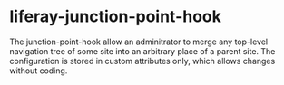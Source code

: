 liferay-junction-point-hook
===========================

The junction-point-hook allow an adminitrator to merge any top-level navigation tree of some site into an arbitrary place of a parent site. The configuration is stored in custom attributes only, which allows changes without coding.
